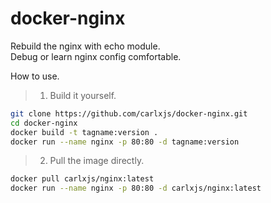 # docker-nginx

Rebuild the nginx with echo module.  
Debug or learn nginx config comfortable.


How to use.
>1. Build it yourself.
```sh
git clone https://github.com/carlxjs/docker-nginx.git
cd docker-nginx
docker build -t tagname:version .
docker run --name nginx -p 80:80 -d tagname:version
```

>2. Pull the image directly.
```sh
docker pull carlxjs/nginx:latest
docker run --name nginx -p 80:80 -d carlxjs/nginx:latest
```
